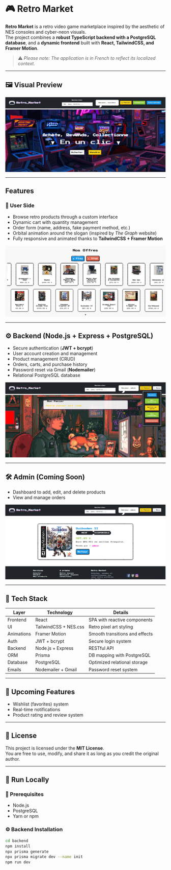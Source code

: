 # 🎮 Retro Market

**Retro Market** is a retro video game marketplace inspired by the aesthetic of NES consoles and cyber-neon visuals.  
The project combines a **robust TypeScript backend with a PostgreSQL database**, and a **dynamic frontend** built with **React, TailwindCSS, and Framer Motion**.

> ⚠️ *Please note: The application is in French to reflect its localized context.*

---

## 🖼️ Visual Preview

![Home](./images/1.JPG)

---

## Features

### 👾 User Side
- Browse retro products through a custom interface
- Dynamic cart with quantity management
- Order form (name, address, fake payment method, etc.)
- Orbital animation around the slogan (inspired by *The Graph* website)
- Fully responsive and animated thanks to **TailwindCSS + Framer Motion**

![Feature](./images/2.JPG)

---

## ⚙️ Backend (Node.js + Express + PostgreSQL)
- Secure authentication (**JWT + bcrypt**)
- User account creation and management
- Product management (CRUD)
- Orders, carts, and purchase history
- Password reset via Gmail (**Nodemailer**)
- Relational PostgreSQL database

![Database](./images/E.jpg)

---

## 🛠️ Admin (Coming Soon)
- Dashboard to add, edit, and delete products
- View and manage orders

![Admin Dashboard](./images/Z.JPG)

---

## 🧱 Tech Stack

| Layer      | Technology              | Details                              |
|------------|--------------------------|--------------------------------------|
| Frontend   | React                    | SPA with reactive components         |
| UI         | TailwindCSS + NES.css    | Retro pixel art styling              |
| Animations | Framer Motion            | Smooth transitions and effects       |
| Auth       | JWT + bcrypt             | Secure login system                  |
| Backend    | Node.js + Express        | RESTful API                          |
| ORM        | Prisma                   | DB mapping with PostgreSQL           |
| Database   | PostgreSQL               | Optimized relational storage         |
| Emails     | Nodemailer + Gmail       | Password reset system                |

---

## 📅 Upcoming Features

- Wishlist (favorites) system  
- Real-time notifications  
- Product rating and review system  

---

## 📄 License

This project is licensed under the **MIT License**.  
You are free to use, modify, and share it as long as you credit the original author.

---

## 🚀 Run Locally

### 🧰 Prerequisites
- Node.js  
- PostgreSQL  
- Yarn or npm  

### ⚙️ Backend Installation
```bash
cd backend
npm install
npx prisma generate
npx prisma migrate dev --name init
npm run dev

